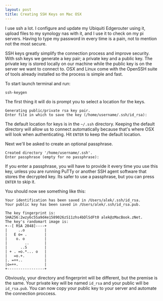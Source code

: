 ```yaml
---
layout: post
title: Creating SSH Keys on Mac OSX
---
```


I use ssh a lot. I configure and update my Ubiquiti Edgerouter using it, upload files to my synology nas with it, and I use it to check on my pi servers. Having to type my password in every time is a pain, not to mention not the most secure.

SSH keys greatly simplify the connection process and improve security. With ssh keys we generate a key pair; a private key and a public key. The private key is stored locally on our machine while the public key is on the server we want to connect to. OSX and Linux come with the OpenSSH suite of tools already installed so the process is simple and fast.

To start launch terminal and run:

`ssh-keygen`

The first thing it will do is prompt you to select a location for the keys. 

```
Generating public/private rsa key pair.  
Enter file in which to save the key (/home/username/.ssh/id_rsa):
```

The default location for keys is in the `~/.ssh` directory. Keeping the default directory will allow us to connect automatically because that's where OSX will look when authenticating. Hit `ENTER` to keep the default location.

Next we'll be asked to create an optional passphrase.

```
Created directory '/home/username/.ssh'.  
Enter passphrase (empty for no passphrase):
```

If you enter a passphrase, you will have to provide it every time you use this key, unless you are running PuTTy or another SSH agent software that stores the decrypted key. Its safer to use a passphrase, but you can press `ENTER` to skip it.

You should now see something like this:  

```
Your identification has been saved in /Users/alek/.ssh/id_rsa.
Your public key has been saved in /Users/alek/.ssh/id_rsa.pub.  

The key fingerprint is:  
SHA256:2wzy6c5Sa9d4e1589026zS11zhs4bDlSdFt0 alek@zMacBook.zNet. 
The key's randomart image is:  
+--[ RSA 2048]----+  
|     ..o         |  
|   E o= .        |  
|    o. o         |  
|        ..       |  
|      ..S        |  
| + . =o.*... o   |  
|   =o.+.         |  
|. =++..          |  
|o=++.            |  
+-----------------+
```

Obviously, your directory and fingerprint will be different, but the premise is the same. Your private key will be named `id_rsa` and your public will be `id_rsa.pub`. You can now copy your public key to your server and automate the connection proccess.
